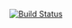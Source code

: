[![Build Status](https://travis-ci.org/hyunchun/c4cs-f17-rpn.svg?branch=master)](https://travis-ci.org/hyunchun/c4cs-f17-rpn)
